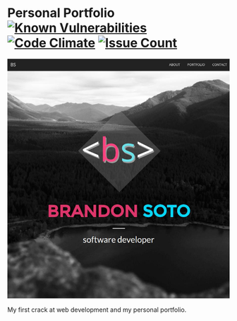 # Personal Portfolio [![Known Vulnerabilities](https://snyk.io/test/github/brandonsoto/brandonsoto.github.io/badge.svg)](https://snyk.io/test/github/brandonsoto/brandonsoto.github.io) [![Code Climate](https://codeclimate.com/github/BrandonSoto/brandonsoto.github.io/badges/gpa.svg)](https://codeclimate.com/github/BrandonSoto/brandonsoto.github.io) [![Issue Count](https://codeclimate.com/github/BrandonSoto/brandonsoto.github.io/badges/issue_count.svg)](https://codeclimate.com/github/BrandonSoto/brandonsoto.github.io)


![Project Preview](homepage.jpg)

My first crack at web development and my personal portfolio. 
